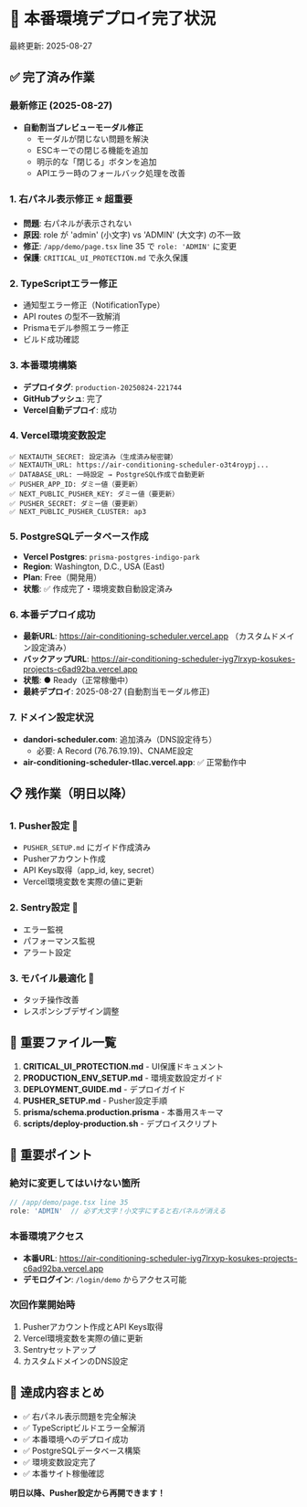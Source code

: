 # 🚀 本番環境デプロイ完了状況
最終更新: 2025-08-27

## ✅ 完了済み作業

### 最新修正 (2025-08-27)
- **自動割当プレビューモーダル修正**
  - モーダルが閉じない問題を解決
  - ESCキーでの閉じる機能を追加
  - 明示的な「閉じる」ボタンを追加
  - APIエラー時のフォールバック処理を改善

### 1. **右パネル表示修正** ⭐️ 超重要
- **問題**: 右パネルが表示されない
- **原因**: role が 'admin' (小文字) vs 'ADMIN' (大文字) の不一致
- **修正**: `/app/demo/page.tsx` line 35 で `role: 'ADMIN'` に変更
- **保護**: `CRITICAL_UI_PROTECTION.md` で永久保護

### 2. **TypeScriptエラー修正**
- 通知型エラー修正（NotificationType）
- API routes の型不一致解消  
- Prismaモデル参照エラー修正
- ビルド成功確認

### 3. **本番環境構築**
- **デプロイタグ**: `production-20250824-221744`
- **GitHubプッシュ**: 完了
- **Vercel自動デプロイ**: 成功

### 4. **Vercel環境変数設定**
```
✅ NEXTAUTH_SECRET: 設定済み（生成済み秘密鍵）
✅ NEXTAUTH_URL: https://air-conditioning-scheduler-o3t4roypj...
✅ DATABASE_URL: 一時設定 → PostgreSQL作成で自動更新
✅ PUSHER_APP_ID: ダミー値（要更新）
✅ NEXT_PUBLIC_PUSHER_KEY: ダミー値（要更新）
✅ PUSHER_SECRET: ダミー値（要更新）
✅ NEXT_PUBLIC_PUSHER_CLUSTER: ap3
```

### 5. **PostgreSQLデータベース作成**
- **Vercel Postgres**: `prisma-postgres-indigo-park`
- **Region**: Washington, D.C., USA (East)
- **Plan**: Free（開発用）
- **状態**: ✅ 作成完了・環境変数自動設定済み

### 6. **本番デプロイ成功**
- **最新URL**: https://air-conditioning-scheduler.vercel.app （カスタムドメイン設定済み）
- **バックアップURL**: https://air-conditioning-scheduler-iyg7lrxyp-kosukes-projects-c6ad92ba.vercel.app
- **状態**: ● Ready（正常稼働中）
- **最終デプロイ**: 2025-08-27 (自動割当モーダル修正)

### 7. **ドメイン設定状況**
- **dandori-scheduler.com**: 追加済み（DNS設定待ち）
  - 必要: A Record (76.76.19.19)、CNAME設定
- **air-conditioning-scheduler-tllac.vercel.app**: ✅ 正常動作中

## 📋 残作業（明日以降）

### 1. **Pusher設定** 🔔
- `PUSHER_SETUP.md` にガイド作成済み
- Pusherアカウント作成
- API Keys取得（app_id, key, secret）
- Vercel環境変数を実際の値に更新

### 2. **Sentry設定** 🚨
- エラー監視
- パフォーマンス監視
- アラート設定

### 3. **モバイル最適化** 📱
- タッチ操作改善
- レスポンシブデザイン調整

## 🔗 重要ファイル一覧

1. **CRITICAL_UI_PROTECTION.md** - UI保護ドキュメント
2. **PRODUCTION_ENV_SETUP.md** - 環境変数設定ガイド
3. **DEPLOYMENT_GUIDE.md** - デプロイガイド
4. **PUSHER_SETUP.md** - Pusher設定手順
5. **prisma/schema.production.prisma** - 本番用スキーマ
6. **scripts/deploy-production.sh** - デプロイスクリプト

## 📌 重要ポイント

### 絶対に変更してはいけない箇所
```typescript
// /app/demo/page.tsx line 35
role: 'ADMIN'  // 必ず大文字！小文字にすると右パネルが消える
```

### 本番環境アクセス
- **本番URL**: https://air-conditioning-scheduler-iyg7lrxyp-kosukes-projects-c6ad92ba.vercel.app
- **デモログイン**: `/login/demo` からアクセス可能

### 次回作業開始時
1. Pusherアカウント作成とAPI Keys取得
2. Vercel環境変数を実際の値に更新
3. Sentryセットアップ
4. カスタムドメインのDNS設定

## 💪 達成内容まとめ

- ✅ 右パネル表示問題を完全解決
- ✅ TypeScriptビルドエラー全解消
- ✅ 本番環境へのデプロイ成功
- ✅ PostgreSQLデータベース構築
- ✅ 環境変数設定完了
- ✅ 本番サイト稼働確認

**明日以降、Pusher設定から再開できます！**